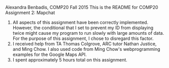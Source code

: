 Alexandra Benbadis, COMP20 Fall 2015
This is the README for COMP20 Assignment 2: Mapchat

1. All aspects of this assignment have been correctly implemented. However, the conditional that I set to prevent my ID from displaying twice might cause my program to run slowly with large amounts of data. For the purpose of this assignment, I chose to disregard this factor.
2. I received help from TA Thomas Colgrove, ARC tutor Nathan Justice, and Ming Chow. I also used code from Ming Chow's webprogramming examples for the Google Maps API.
3. I spent approximately 5 hours total on this assignment.
